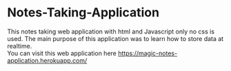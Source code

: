 # Notes-Taking-Application
This notes taking web application with html and Javascript only no css is used. The main purpose of this application was to learn how to store data at realtime.
<br/>
You can visit this web application here https://magic-notes-application.herokuapp.com/

